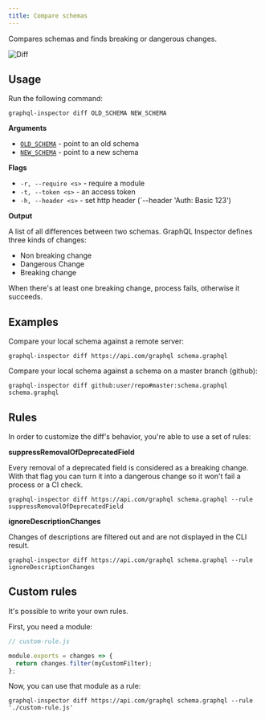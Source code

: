 ```yaml
---
title: Compare schemas
---
```


Compares schemas and finds breaking or dangerous changes.

![Diff](/img/cli/diff.jpg)

## Usage

Run the following command:

    graphql-inspector diff OLD_SCHEMA NEW_SCHEMA

**Arguments**

- [`OLD_SCHEMA`](../api/schema) - point to an old schema
- [`NEW_SCHEMA`](../api/schema) - point to a new schema

**Flags**

- `-r, --require <s>` - require a module
- `-t, --token <s>` - an access token
- `-h, --header <s>` - set http header (`--header 'Auth: Basic 123')

**Output**

A list of all differences between two schemas.
GraphQL Inspector defines three kinds of changes:

- Non breaking change
- Dangerous Change
- Breaking change

When there's at least one breaking change, process fails, otherwise it succeeds.

## Examples

Compare your local schema against a remote server:

    graphql-inspector diff https://api.com/graphql schema.graphql

Compare your local schema against a schema on a master branch (github):

    graphql-inspector diff github:user/repo#master:schema.graphql schema.graphql

## Rules

In order to customize the diff's behavior, you're able to use a set of rules:

**suppressRemovalOfDeprecatedField**

Every removal of a deprecated field is considered as a breaking change. With that flag you can turn it into a dangerous change so it won't fail a process or a CI check.

    graphql-inspector diff https://api.com/graphql schema.graphql --rule suppressRemovalOfDeprecatedField

**ignoreDescriptionChanges**

Changes of descriptions are filtered out and are not displayed in the CLI result.

    graphql-inspector diff https://api.com/graphql schema.graphql --rule ignoreDescriptionChanges

## Custom rules

It's possible to write your own rules.

First, you need a module:

```javascript
// custom-rule.js

module.exports = changes => {
  return changes.filter(myCustomFilter);
};
```

Now, you can use that module as a rule:

    graphql-inspector diff https://api.com/graphql schema.graphql --rule './custom-rule.js'
